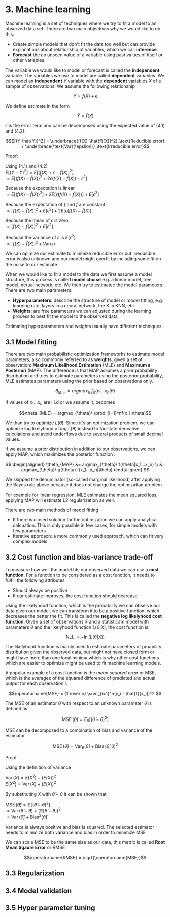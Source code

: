 # 3. Machine learning

Machine learning is a set of techniques where we try to fit a model to an observed data set. There are two main objectives why we would like to do this:
* Create simple models that don't fit the data too well but can provide explanations about relationship of variables, which we call **inference**.
* **Forecast** the an unseen value of a variable using past values of itself or other variables.

The variable we would like to model or forecast is called the **independent** variable. The variables we use to model are called **dependent** variables. We can model an **independent** $Y$ variable with the **dependent** variables $X$ of a sample of observations. We assume the following relationship

$$Y = f(X) + \epsilon \tag{4.1}$$

We define estimate in the form

$$\hat{Y} = \hat{f}(X) \tag{4.2}$$

$\epsilon$ is the error term and can be decomposed using the expected value of (4.1) and (4.2):

$$E[(Y-\hat{Y})^2] = \underbrace{[f(X)-\hat{f}(X)]^2}_\text{Reducible error} + \underbrace{\text{Var}(\epsilon)}_\text{Irreducible error}$$

Proof:

Using (4.1) and (4.2)<br>
$E[(Y-\hat{Y})^2]=E[(f(X)+\epsilon-\hat{f}(X))^2]$<br>
$=E[(f(X)-\hat{f}(X))^2+2 \epsilon (f(X)-\hat{f}(X)) +\epsilon^2]$

Because the expectation is linear<br>
$=E[(f(X)-\hat{f}(X))^2] +2E[\epsilon (f(X)-\hat{f}(X))] +E[\epsilon^2]$

Because the expectation of $f$ and $\hat{f}$ are constant<br>
$=[f(X)-\hat{f}(X)]^2 +E[\epsilon^2] +2E[\epsilon (f(X)-\hat{f}(X))$

Because the mean of $\epsilon$ is zero<br>
$=[f(X)-\hat{f}(X)]^2 +E[\epsilon^2]$

Because the variance of $\epsilon$ is $E(\epsilon^2)$<br>
$=[f(X)-\hat{f}(X)]^2 + \text{Var}(\epsilon)$

We can opimize our estimate to minimize reducible error but irreducible error is also unknown and our model might overfit by including some fit on the noise to our estimate.

When we would like to fit a model to the data we first assume a model structure, this process is called **model choise** e.g. a linear model, tree model, nerual network, etc. We then try to estimatee the model parameters. There are two main parameters:
* **Hyperparameters**: describe the structure of model or model fitting, e.g. learning rate, layers in a neural network, the K in KNN, etc
* **Weights**: are free parameters we can adjusted during the learning process to best fit the model to the observed data

Estimating hyperparameters and weights usually have different techniques.

## **3.1 Model fitting**

There are two main probabilistic optimization frameworks to estimate model parameters, also commonly referred to as **weights**, given a set of observation: **Maximum Likelihood Estimation** (MLE) and **Maximum a Posteriori** (MAP). The difference is that MAP assumes a prior probability distribution and tries to estimate parameters using the posterior probability, MLE estimates parameters using the prior based on observations only.

$$\theta_{MLE} = argmax_{\theta}\ f_n(x_1...x_n|\theta)$$

If values of $x_1...x_n$ are i.i.d or we assume it, becomes

$$\theta_{MLE} = argmax_{\theta}\ \prod_{i=1}^nf(x_i|\theta)$$

We than try to optimize $L(\theta)$. Since it's an optimization problem, we can optimize log likelyhood of $log\ L(\theta)$ instead to facilitate derivative calculations and avoid underflows due to several products of small decimal values.

If we assume a prior distribution in addition to our observations, we can apply MAP, which maximizes the posterior function :

$$
\begin{aligned}
\theta_{MAP} &= argmax_{\theta}\ f(\theta|x_1...x_n) \\
&= argmax_{\theta}\ g(\theta) f(x_1...x_n|\theta)
\end{aligned}
$$

We skipped the denuminator (so-called marginal likelihood) after applying the Bayes rule above because it does not change the optimization problem.

For example for linear regression, MLE estimates the mean squared loss, applying MAP will estimate L2 regularization as well.

There are two main methods of model fitting
* If there is closed solution for the optimization we can apply analytical calcuation. This is only possible in few cases, for simple models with few parameters
* Iterative approach: a more commonly used approach, which can fit very complex models

## **3.2 Cost function and bias-variance trade-off**

To measure how well the model fits our observed data we can use a **cost function**. For a function to be considered as a cost function, it needs to fulfill the following attributes

* Should always be positive
* If our estimate improves, the cost function should decrease

Using the likelyhood function, which is the probability we can observe our data given our model, we can transform it to be a positive function, which decreases the better the fit. This is called the **negative log likelyhood cost function**. Given a set of observations $X$ and a statisticam model with parameters $\theta$ and the likelyhood function $L(\theta | X)$, the cost function is:

$$\operatorname{NLL} = - \ln(L(\theta | X))$$

The likelyhood function is mainly used to estimate parameters of proability distribution given the observed data, but might not have closed form or might have more than one local minima which is why other cost functions which are easier to optimize might be used to fit machine learning models.

A popular example of a cost function is the *mean squared error* or MSE, which is the averagee of the squared difference of predicted and actual output for each observation $i$.

$$\operatorname{MSE} = {1 \over n} \sum_{i=1}^n(y_i - \hat{f}(x_i))^2 $$

The MSE of an estimator $\hat{\theta}$ with respect to an unknown parameter $\theta$ is defined as

$$\operatorname{MSE}(\hat\theta)=E_\theta[ ({\hat \theta}-\theta )^{2} ]$$

MSE can be decomposed to a combination of bias and variance of the estimator

$${\displaystyle \operatorname {MSE} ({\hat \theta})=\operatorname {Var} _\theta({\hat \theta})+\operatorname {Bias} ({\hat \theta},\theta )^{2}}$$

Proof

Using the definition of variance

$\operatorname{Var}(X) = E(X^{2}) - (E(X))^{2}$ <br>
$E(X^{2})=\operatorname{Var}(X)+(E(X))^{2}$ 

By substituting $X$ with $\hat {\theta }-\theta$ it can be shown that

$\operatorname{MSE} ({\hat {\theta }})=\mathbb {E} [({\hat {\theta }}-\theta )^{2}]$<br>
$=\operatorname {Var} ({\hat {\theta }}-\theta )+(\mathbb {E} [{\hat {\theta }}-\theta ])^{2}$<br>
$=\operatorname {Var} ({\hat {\theta }})+\operatorname {Bias} ^{2}({\hat {\theta }})$

Variance is always positive and bias is squared. The selected estimator needs to minimize both variance and bias in order to minimize $\operatorname{MSE}$

We can scale MSE to be the same size as our data, this metric is called **Root Mean Sqaure Error** or RMSE

$$\operatorname{RMSE} = \sqrt{\operatorname{MSE}}$$

## **3.3 Regularization**

## **3.4 Model validation**

## **3.5 Hyper parameter tuning**
